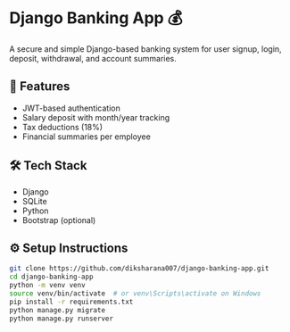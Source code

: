 # Django Banking App 💰

A secure and simple Django-based banking system for user signup, login, deposit, withdrawal, and account summaries.

## 🚀 Features
- JWT-based authentication
- Salary deposit with month/year tracking
- Tax deductions (18%)
- Financial summaries per employee

## 🛠️ Tech Stack
- Django
- SQLite
- Python
- Bootstrap (optional)

## ⚙️ Setup Instructions

```bash
git clone https://github.com/diksharana007/django-banking-app.git
cd django-banking-app
python -m venv venv
source venv/bin/activate  # or venv\Scripts\activate on Windows
pip install -r requirements.txt
python manage.py migrate
python manage.py runserver
